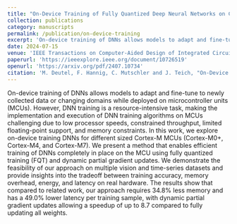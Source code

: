 ```yaml
---
title: "On-Device Training of Fully Quantized Deep Neural Networks on Cortex-M Microcontrollers"
collection: publications
category: manuscripts
permalink: /publication/on-device-training
excerpt: 'On-device training of DNNs allows models to adapt and fine-tune to newly collected data or changing domains while deployed on microcontroller units (MCUs). However, DNN training is a resource-intensive task, making the implementation and execution of DNN training algorithms on MCUs challenging due to low processor speeds, constrained throughput, limited floating-point support, and memory constraints. In this work, we explore on-device training DNNs for different sized Cortex-M MCUs (Cortex-M0+, Cortex-M4, and Cortex-M7). We present a method that enables efficient training of DNNs completely in place on the MCU using fully quantized training (FQT) and dynamic partial gradient updates. We demonstrate the feasibility of our approach on multiple vision and time-series datasets and provide insights into the tradeoff between training accuracy, memory overhead, energy, and latency on real hardware. The results show that compared to related work, our approach requires 34.8% less memory and has a 49.0% lower latency per training sample, with dynamic partial gradient updates allowing a speedup of up to 8.7 compared to fully updating all weights.'
date: 2024-07-15
venue: 'IEEE Transactions on Computer-Aided Design of Integrated Circuits and Systems'
paperurl: 'https://ieeexplore.ieee.org/document/10726519'
openurl: 'https://arxiv.org/pdf/2407.10734'
citation: 'M. Deutel, F. Hannig, C. Mutschler and J. Teich, "On-Device Training of Fully Quantized Deep Neural Networks on Cortex-M Microcontrollers," in IEEE Transactions on Computer-Aided Design of Integrated Circuits and Systems.'
---
```


On-device training of DNNs allows models to adapt and fine-tune to newly collected data or changing domains while deployed on microcontroller units (MCUs). However, DNN training is a resource-intensive task, making the implementation and execution of DNN training algorithms on MCUs challenging due to low processor speeds, constrained throughput, limited floating-point support, and memory constraints. In this work, we explore on-device training DNNs for different sized Cortex-M MCUs (Cortex-M0+, Cortex-M4, and Cortex-M7). We present a method that enables efficient training of DNNs completely in place on the MCU using fully quantized training (FQT) and dynamic partial gradient updates. We demonstrate the feasibility of our approach on multiple vision and time-series datasets and provide insights into the tradeoff between training accuracy, memory overhead, energy, and latency on real hardware. The results show that compared to related work, our approach requires 34.8% less memory and has a 49.0% lower latency per training sample, with dynamic partial gradient updates allowing a speedup of up to 8.7 compared to fully updating all weights.